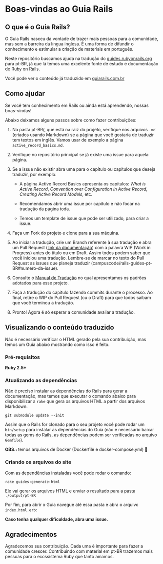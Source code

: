 # Boas-vindas ao Guia Rails

## O que é o Guia Rails?

O Guia Rails nasceu da vontade de trazer mais pessoas para a comunidade, mas sem
a barreira da língua inglesa. É uma forma de difundir o conhecimento e estimular
a criação de materiais em português.

Neste repositório buscamos ajuda na tradução do [guides.rubyonrails.org](https://guides.rubyonrails.org/)
para pt-BR, já que lá temos uma excelente fonte de estudo e documentação de
Ruby on Rails.

Você pode ver o conteúdo já traduzido em [guiarails.com.br](https://guiarails.com.br/)

## Como ajudar

Se você tem conhecimento em Rails ou ainda está aprendendo,
nossas boas-vindas!

Abaixo deixamos alguns passos sobre como fazer contribuições:

1. Na pasta pt-BR/, que está na raiz do projeto, verifique nos arquivos `.md`
(criados usando Markdown) se a página que você gostaria de traduzir tem textos
em inglês. Vamos usar de exemplo a página `active_record_basics.md`.

1. Verifique no repositório principal se já existe uma issue para aquela página.
1. Se a issue não existir abra uma para o capítulo ou capítulos que deseja traduzir, por exemplo:

    - A página Active Record Basics apresenta os capítulos: *What is Active
      Record*, *Convention over Configuration in Active Record*,
      *Creating Active Record Models*, etc.

    - Recomendamos abrir uma issue por capítulo e não focar na tradução da
      página toda.
    - Temos um template de issue que pode ser utilizado, para criar a issue.

1. Faça um Fork do projeto e clone para a sua máquina.

1. Ao iniciar a tradução, crie um Branch referente à sua tradução e abra um Pull
Request ([link da documentação](https://help.github.com/en/articles/creating-a-pull-request))
com a palavra WIP (Work in Progress) antes do título ou em Draft. Assim todos
podem saber que você iniciou uma tradução. Lembre-se de marcar no texto do
Pull Request as issues que planeja traduzir
(campuscode/rails-guides-pt-BR#numero-da-issue).

1. Consulte o [Manual de Tradução](https://github.com/campuscode/rails-guides-pt-BR/blob/master/TRANSLATION_MANUAL.md)
no qual apresentamos os padrões adotados para esse projeto.

1. Faça a tradução do capítulo fazendo commits durante o processo. Ao final,
retire o WIP do Pull Request (ou o Draft) para que todos saibam que você
terminou a tradução.

1. Pronto! Agora é só esperar a comunidade avaliar a tradução.

## Visualizando o conteúdo traduzido

Não é necessário verificar o HTML gerado pela sua contribuição, mas temos
um Guia abaixo mostrando como isso é feito.

### Pré-requisitos

**Ruby 2.5+**

### Atualizando as dependências

Não é preciso instalar as dependências do Rails para gerar a documentação,
mas temos que executar o comando abaixo para disponibilizar a `rake` que
gera os arquivos HTML a partir dos arquivos Markdown.

`git submodule update --init`

Assim que o Rails for clonado para o seu projeto você pode rodar um `bin/setup`
para instalar as dependências do Guia (não é necessário baixar todas as gems do
Rails, as dependências podem ser verificadas no arquivo `Gemfile`).

**OBS.:** temos arquivos de Docker (Dockerfile e docker-compose.yml)
:slightly_smiling_face:


### Criando os arquivos do site

Com as dependências instaladas você pode rodar o comando:

`rake guides:generate:html`

Ele vai gerar os arquivos HTML e enviar o resultado para a pasta
`./output/pt-BR`

Por fim, para abrir o Guia navegue até essa pasta e abra o arquivo
`index.html.erb`:

**Caso tenha qualquer dificuldade, abra uma issue.**

## Agradecimentos

Agradecemos sua contribuição. Cada uma é importante para fazer a comunidade
crescer. Contribuindo com material em pt-BR trazemos mais pessoas
para o ecossistema Ruby que tanto amamos.
